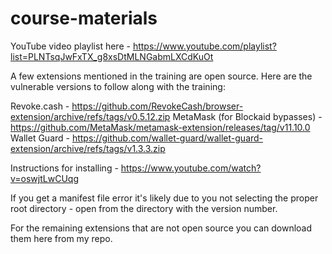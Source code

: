 # course-materials

YouTube video playlist here - https://www.youtube.com/playlist?list=PLNTsqJwFxTX_g8xsDtMLNGabmLXCdKuOt

A few extensions mentioned in the training are open source. Here are the vulnerable versions to follow along with the training:

Revoke.cash - https://github.com/RevokeCash/browser-extension/archive/refs/tags/v0.5.12.zip
MetaMask (for Blockaid bypasses) - https://github.com/MetaMask/metamask-extension/releases/tag/v11.10.0
Wallet Guard - https://github.com/wallet-guard/wallet-guard-extension/archive/refs/tags/v1.3.3.zip

Instructions for installing - https://www.youtube.com/watch?v=oswjtLwCUqg

If you get a manifest file error it's likely due to you not selecting the proper root directory - open from the directory with the version number.

For the remaining extensions that are not open source you can download them here from my repo.
